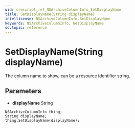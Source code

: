 ```yaml
---
uid: crmscript_ref_NSArchiveColumnInfo_SetDisplayName
title: SetDisplayName(String displayName)
intellisense: NSArchiveColumnInfo.SetDisplayName
keywords: NSArchiveColumnInfo, GetDisplayName
so.topic: reference
---
```


# SetDisplayName(String displayName)

The column name to show, can be a resource identifier string.

## Parameters

* **displayName** String

```crmscript
NSArchiveColumnInfo thing;
String displayName;
thing.SetDisplayName(displayName);
```

